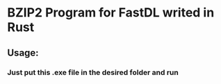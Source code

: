 # BZIP2 Program for FastDL writed in Rust
## Usage:
### Just put this .exe file in the desired folder and run
